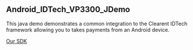 ## Android_IDTech_VP3300_JDemo

This java demo demonstrates a common integration to the Clearent IDTech framework allowing you to takes payments from an Android device.

[Our SDK](https://github.com/clearent/android-idtech-sdk)
